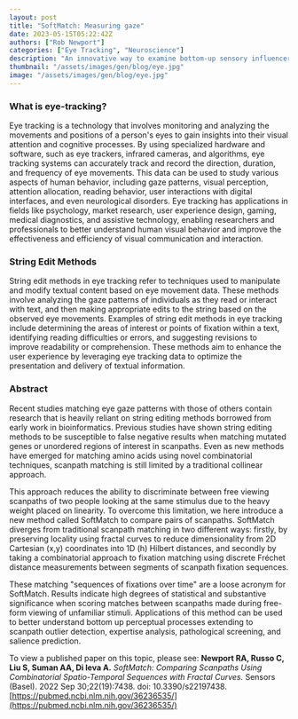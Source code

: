 ```yaml
---
layout: post
title: "SoftMatch: Measuring gaze"
date: 2023-05-15T05:22:42Z
authors: ["Rob Newport"]
categories: ["Eye Tracking", "Neuroscience"]
description: "An innovative way to examine bottom-up sensory influencers."
thumbnail: "/assets/images/gen/blog/eye.jpg"
image: "/assets/images/gen/blog/eye.jpg"
---
```


### What is eye-tracking?

Eye tracking is a technology that involves monitoring and analyzing the movements and positions of a person's eyes to gain insights into their visual attention and cognitive processes. By using specialized hardware and software, such as eye trackers, infrared cameras, and algorithms, eye tracking systems can accurately track and record the direction, duration, and frequency of eye movements. This data can be used to study various aspects of human behavior, including gaze patterns, visual perception, attention allocation, reading behavior, user interactions with digital interfaces, and even neurological disorders. Eye tracking has applications in fields like psychology, market research, user experience design, gaming, medical diagnostics, and assistive technology, enabling researchers and professionals to better understand human visual behavior and improve the effectiveness and efficiency of visual communication and interaction.

### String Edit Methods

String edit methods in eye tracking refer to techniques used to manipulate and modify textual content based on eye movement data. These methods involve analyzing the gaze patterns of individuals as they read or interact with text, and then making appropriate edits to the string based on the observed eye movements. Examples of string edit methods in eye tracking include determining the areas of interest or points of fixation within a text, identifying reading difficulties or errors, and suggesting revisions to improve readability or comprehension. These methods aim to enhance the user experience by leveraging eye tracking data to optimize the presentation and delivery of textual information.

### Abstract

Recent studies matching eye gaze patterns with those of others contain research that is heavily reliant on string editing methods borrowed from early work in bioinformatics. Previous studies have shown string editing methods to be susceptible to false negative results when matching mutated genes or unordered regions of interest in scanpaths. Even as new methods have emerged for matching amino acids using novel combinatorial techniques, scanpath matching is still limited by a traditional collinear approach. 

This approach reduces the ability to discriminate between free viewing scanpaths of two people looking at the same stimulus due to the heavy weight placed on linearity. To overcome this limitation, we here introduce a new method called SoftMatch to compare pairs of scanpaths. SoftMatch diverges from traditional scanpath matching in two different ways: firstly, by preserving locality using fractal curves to reduce dimensionality from 2D Cartesian (x,y) coordinates into 1D (h) Hilbert distances, and secondly by taking a combinatorial approach to fixation matching using discrete Fréchet distance measurements between segments of scanpath fixation sequences. 

These matching "sequences of fixations over time" are a loose acronym for SoftMatch. Results indicate high degrees of statistical and substantive significance when scoring matches between scanpaths made during free-form viewing of unfamiliar stimuli. Applications of this method can be used to better understand bottom up perceptual processes extending to scanpath outlier detection, expertise analysis, pathological screening, and salience prediction.

To view a published paper on this topic, please see: 
__Newport RA, Russo C, Liu S, Suman AA, Di Ieva A.__ _SoftMatch: Comparing Scanpaths Using Combinatorial Spatio-Temporal Sequences with Fractal Curves._ Sensors (Basel). 2022 Sep 30;22(19):7438. doi: 10.3390/s22197438.
[https://pubmed.ncbi.nlm.nih.gov/36236535/](https://pubmed.ncbi.nlm.nih.gov/36236535/)
